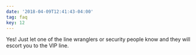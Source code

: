 ```yaml
---
date: '2018-04-09T12:41:43-04:00'
tag: faq
key: 12
---
```

Yes! Just let one of the line wranglers or security people know and they will escort you to the VIP line.
